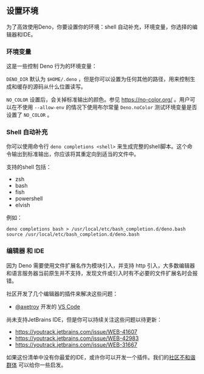## 设置环境

为了高效使用Deno，你要设置你的环境：shell 自动补充，环境变量，你选择的编辑器和IDE。

### 环境变量

这是一些控制 Deno 行为的环境变量：

`DENO_DIR` 默认为 `$HOME/.deno` ，但是你可以设置为任何其他的路径，用来控制生成和缓存的源码从什么位置读写。 

`NO_COLOR` 设置后，会关掉标准输出的颜色。参见 https://no-color.org/ 。用户可以在不使用 `--allow-env` 的情况下使用布尔常量 `Deno.noColor` 测试环境变量是否设置了 `NO_COLOR` 。

### Shell 自动补充

你可以使用命令行 `deno completions <shell>` 来生成完整的shell脚本。这个命令输出到标准输出，你应该将其重定向到适当的文件中。 

支持的shell 包括：

- zsh
- bash
- fish
- powershell
- elvish

例如：

```shell
deno completions bash > /usr/local/etc/bash_completion.d/deno.bash
source /usr/local/etc/bash_completion.d/deno.bash
```

### 编辑器 和 IDE

因为 Deno 需要使用文件扩展名作为模块引入，并支持 http 引入，大多数编辑器和语言服务器当前原生并不支持，发现文件或引入时有不必要的文件扩展名时会报错。 

社区开发了几个编辑器的插件来解决这些问题：

- [@axetroy](https://github.com/axetroy) 开发的 [VS Code](https://marketplace.visualstudio.com/items?itemName=axetroy.vscode-deno)

尚未支持JetBrains IDE，但是你可以持续关注这些问题以待更新：

- https://youtrack.jetbrains.com/issue/WEB-41607
- https://youtrack.jetbrains.com/issue/WEB-42983
- https://youtrack.jetbrains.com/issue/WEB-31667

如果这份清单中没有你最爱的IDE，或许你可以开发一个插件。我们的[社区不和谐群体](https://discord.gg/TGMHGv6) 可以给你一些启发。
